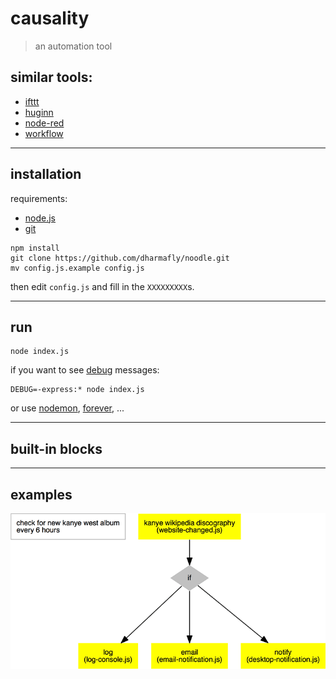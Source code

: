 # causality

> an automation tool

## similar tools:
- [ifttt](https://ifttt.com/)
- [huginn](https://github.com/cantino/huginn)
- [node-red](http://nodered.org/)
- [workflow](https://workflow.is/)

---

## installation

requirements:
- [node.js](http://nodejs.org/)
- [git](http://git-scm.com/)

```shell
npm install
git clone https://github.com/dharmafly/noodle.git
mv config.js.example config.js
```

then edit `config.js` and fill in the `XXXXXXXXX`s.

---

## run

```shell
node index.js
```

if you want to see [debug](https://www.npmjs.com/package/debug) messages:

```shell
DEBUG=-express:* node index.js
```

or use [nodemon](http://nodemon.io/), [forever](https://github.com/foreverjs/forever), ...

---

## built-in blocks

---

## examples

![](./task-example.png)